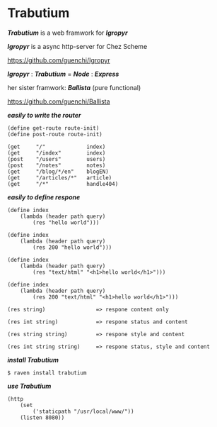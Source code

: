 # Trabutium

***Trabutium*** is a web framwork for ***Igropyr***

***Igropyr*** is a async http-server for Chez Scheme

https://github.com/guenchi/Igropyr

***Igropyr*** : ***Trabutium*** = ***Node*** : ***Express***

her sister framwork: ***Ballista*** (pure functional)

https://github.com/guenchi/Ballista

***easily to write the router***

```
(define get-route route-init)
(define post-route route-init)

(get     "/"             index)
(get     "/index"        index)
(post    "/users"        users)
(post    "/notes"        notes)
(get     "/blog/*/en"    blogEN)
(get     "/articles/*"   article)
(get     "/*"            handle404)
```

***easily to define respone***

```
(define index
    (lambda (header path query)
        (res "hello world")))

(define index
    (lambda (header path query)
        (res 200 "hello world")))

(define index
    (lambda (header path query)
        (res "text/html" "<h1>hello world</h1>")))
        
(define index
    (lambda (header path query)
        (res 200 "text/html" "<h1>hello world</h1>")))
```


```
(res string)                => respone content only

(res int string)            => respone status and content

(res string string)         => respone style and content

(res int string string)     => respone status, style and content
```

***install Trabutium***

`$ raven install trabutium`



***use Trabutium***


```
(http
    (set 
        ('staticpath "/usr/local/www/"))
    (listen 8080))
```
